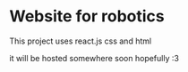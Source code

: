 # Website for robotics 

This project uses react.js css and html

it will be hosted somewhere soon 
hopefully :3
